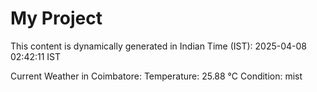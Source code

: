 # My Project

This content is dynamically generated in Indian Time (IST): 2025-04-08 02:42:11 IST


Current Weather in Coimbatore:
Temperature: 25.88 °C
Condition: mist
